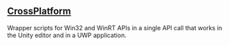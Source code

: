 ## [CrossPlatform]()
Wrapper scripts for Win32 and WinRT APIs in a single API call that works in the Unity editor and in a UWP application.
